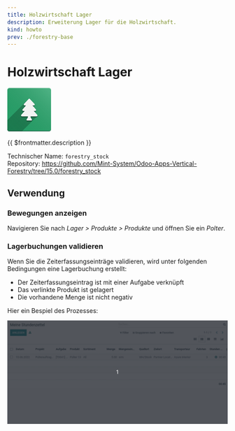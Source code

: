 ```yaml
---
title: Holzwirtschaft Lager
description: Erweiterung Lager für die Holzwirtschaft.
kind: howto
prev: ./forestry-base
---
```

# Holzwirtschaft Lager
![icons_odoo_forestry_base](attachments/icons_odoo_forestry_base.png)

{{ $frontmatter.description }}

Technischer Name: `forestry_stock`\
Repository: <https://github.com/Mint-System/Odoo-Apps-Vertical-Forestry/tree/15.0/forestry_stock>

## Verwendung

### Bewegungen anzeigen

Navigieren Sie nach *Lager > Produkte > Produkte* und öffnen Sie ein *Polter*.

### Lagerbuchungen validieren

Wenn Sie die Zeiterfassungseinträge validieren, wird unter folgenden Bedingungen eine Lagerbuchung erstellt:

* Der Zeiterfassungseintrag ist mit einer Aufgabe verknüpft
* Das verlinkte Produkt ist gelagert
* Die vorhandene Menge ist nicht negativ

Hier ein Bespiel des Prozesses:

![Forestry Stock](attachments/Forestry%20Stock.gif)